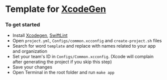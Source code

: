 # Template for [XcodeGen](https://github.com/yonaskolb/XcodeGen)

### To get started
- Install [Xcodegen](https://github.com/yonaskolb/XcodeGen), [SwiftLint](https://github.com/realm/SwiftLint)
- Open `project.yml`, `Configs/common.xcconfig` and `create-project.sh` files
- Search for word `template` and replace with names related to your app and organization
- Set your team's ID in `Configs/Common.xcconfig`. (Xcode will complain after generating the project if you skip this step)
- Save your changes
- Open Terminal in the root folder and run `make app`
